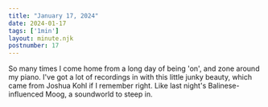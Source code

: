 ```yaml
---
title: "January 17, 2024"
date: 2024-01-17
tags: ['1min']
layout: minute.njk
postnumber: 17
---
```



So many times I come home from a long day of being 'on', and zone around my piano. I've got a lot of recordings in with this little junky beauty, which came from Joshua Kohl if I remember right. Like last night's Balinese-influenced Moog, a soundworld to steep in. 





